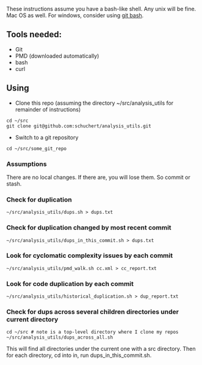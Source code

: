 These instructions assume you have a bash-like shell. Any unix will be fine. Mac OS as well. For windows, consider using [git bash](https://gitforwindows.org/).

## Tools needed:
* Git
* PMD (downloaded automatically)
* bash 
* curl

## Using
* Clone this repo (assuming the directory ~/src/analysis_utils for remainder of instructions)
```
cd ~/src
git clone git@github.com:schuchert/analysis_utils.git
```
* Switch to a git repository
```
cd ~/src/some_git_repo
```

### Assumptions
There are no local changes. If there are, you will lose them. So commit or stash.

### Check for duplication 
```
~/src/analysis_utils/dups.sh > dups.txt
```

### Check for duplication changed by most recent commit
```
~/src/analysis_utils/dups_in_this_commit.sh > dups.txt
```

### Look for cyclomatic complexity issues by each commit
```
~/src/analysis_utils/pmd_walk.sh cc.xml > cc_report.txt
```

### Look for code duplication by each commit
```
~/src/analysis_utils/historical_duplication.sh > dup_report.txt
```

### Check for dups across several children directories under current directory
```
cd ~/src # note is a top-level directory where I clone my repos
~/src/analysis_utils/dups_across_all.sh
```

This will find all directories under the current one with a src directory.
Then for each directory, cd into in, run dups_in_this_commit.sh.

